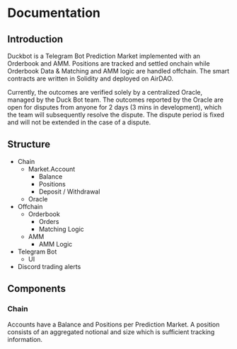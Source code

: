 # Documentation

## Introduction

Duckbot is a Telegram Bot Prediction Market implemented with an Orderbook and AMM. Positions are tracked and settled onchain while Orderbook Data & Matching and AMM logic are handled offchain. The smart contracts are written in Solidity and deployed on AirDAO.

Currently, the outcomes are verified solely by a centralized Oracle, managed by the Duck Bot team. The outcomes reported by the Oracle are open for disputes from anyone for 2 days (3 mins in development), which the team will subsequently resolve the dispute. The dispute period is fixed and will not be extended in the case of a dispute.

## Structure

- Chain
  - Market.Account
    - Balance
    - Positions
    - Deposit / Withdrawal
  - Oracle
- Offchain
  - Orderbook
    - Orders
    - Matching Logic
  - AMM
    - AMM Logic
- Telegram Bot
  - UI
- Discord trading alerts

## Components

### Chain

Accounts have a Balance and Positions per Prediction Market. A position consists of an aggregated notional and size which is sufficient tracking information.


